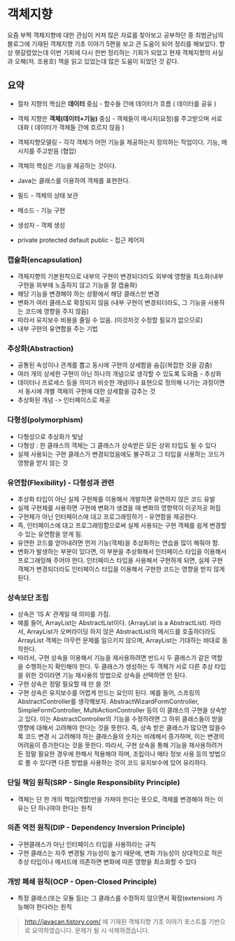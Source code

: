 # 객체지향

요즘 부쩍 객체지향에 대한 관심이 커져 많은 자료를 찾아보고 공부하던 중 최범균님의 블로그에 기재된 객체지향 기초 이야기 5편을 보고 큰 도움이 되어 정리를 해보았다.
항상 헷갈렸었는데 이번 기회에 다시 한번 정리하는 기회가 되었고 현재 객체지향의 사실과 오해(저. 조용호) 책을 읽고 있었는데 많은 도움이 되었던 것 같다.

## 요약

- 절차 지향의 핵심은 **데이터** 중심 - 함수들 간에 데이터가 흐름 ( 데이터를 공유 )
- 객체 지향은 **객체(데이터+기능)** 중심 - 객체들이 메시지(요청)를 주고받으며 서로 대화 ( 데이터가 객체들 간에 흐르지 않음 )
- 객체지향모델링 - 각각 객체가 어떤 기능을 제공하는지 정의하는 작업이다. 기능, 메시지를 주고받음 (협업)

- 객체의 핵심은 기능을 제공하는 것이다.
- Java는 클래스를 이용하여 객체를 표현한다.
- 필드 - 객체의 상태 보관
- 메소드 - 기능 구현
- 생성자 - 객체 생성
- private protected default public - 접근 제어자

### 캡슐화(encapsulation)

- 객체지향의 기본원칙으로 내부의 구현이 변경되더라도 외부에 영향을 최소화(내부 구현을 외부에 노출하지 않고 기능을 잘 캡슐화)
- 해당 기능을 변경해야 하는 상황에서 해당 클래스만 변경
- 변화가 여러 클래스로 확장되지 않음 (내부 구현이 변경되더라도, 그 기능을 사용하는 코드에 영향을 주지 않음)
- 따라서 유지보수 비용을 줄일 수 있음. (이것저것 수정할 필요가 없으므로)
- 내부 구현의 유연함을 주는 기법

### 추상화(Abstraction)

- 공통된 속성이나 관계를 뽑고 동시에 구현의 상세함을 숨김(복잡한 것을 감춤)
- 여러 개의 상세한 구현이 아닌 하나의 개념으로 생각할 수 있도록 도와줌 - 추상화
- 데이터나 프로세스 등을 의미가 비슷한 개념이나 표현으로 정의해 나가는 과정이면서 동시에 개별 객체의 구현에 대한 상세함을 감추는 것
- 추상화된 개념 -> 인터페이스로 제공

### 다형성(polymorphism)

- 다형성으로 추상화가 빛남
- 다형성 : 한 클래스의 객체는 그 클래스가 상속받은 모든 상위 타입도 될 수 있다
- 실제 사용되는 구현 클래스가 변경되었음에도 불구하고 그 타입을 사용하는 코드가 영향을 받지 않는 것

### 유연함(Flexibility) - 다형성과 관련

- 추상화 타입이 아닌 실제 구현체를 이용해서 개발하면 유연하지 않은 코드 유발
- 실제 구현체를 사용하면 구현에 변화가 생겼을 때 변화의 영향력이 이곳저곳 퍼짐
- 구현체가 아닌 인터페이스에 대고 프로그래밍하기 - 유연함을 제공한다.
- 즉, 인터페이스에 대고 프로그래밍함으로써 실제 사용되는 구현 객체를 쉽게 변경할 수 있는 유연함을 얻게 됨.
- 유연한 코드를 얻어내려면 먼저 기능(객체)을 추상화하는 연습을 많이 해줘야 함.
- 변화가 발생하는 부분이 있다면, 이 부분을 추상화해서 인터페이스 타입을 이용해서 프로그래밍해 주어야 한다. 인터페이스 타입을 사용해서 구현하게 되면, 실제 구현 객체가 변경되더라도 인터페이스 타입을 이용해서 구현한 코드는 영향을 받지 않게 된다.

### 상속보단 조립

- 상속은 'IS A' 관계일 때 의미를 가짐.
- 예를 들어, ArrayList는 AbstractList이다. (ArrayList is a AbstractList). 따라서, ArrayList가 오버라이딩 하지 않은 AbstractList의 메서드를 호출하더라도 ArrayList 객체는 아무런 문제를 일으키지 않으며, ArrayList는 기대하는 바대로 동작한다.
- 따라서, 구현 상속을 이용해서 기능을 재사용하려면 반드시 두 클래스가 같은 역할을 수행하는지 확인해야 한다. 두 클래스가 생성하는 두 객체가 서로 다른 추상 타입을 위한 것이라면 기능 재사용의 방법으로 상속을 선택하면 안 된다.
- 구현 상속은 정말 필요할 때 만 쓸 것!
- 구현 상속은 유지보수를 어렵게 만드는 요인이 된다. 예를 들어, 스프링의 AbstractController를 생각해보자. AbstractWizardFormController, SimpleFormController, MultiActionController 등이 이 클래스의 구현을 상속받고 있다. 이는 AbstractController의 기능을 수정하려면 그 하위 클래스들이 받을 영향에 대해서 고려해야 한다는 것을 뜻한다. 즉, 상속 받은 클래스가 많으면 많을수록 코드 변경 시 고려해야 하는 클래스들의 숫자는 비례해서 증가하며, 이는 변경의 어려움이 증가한다는 것을 뜻한다. 따라서, 구현 상속을 통해 기능을 재사용하려거든 정말 필요한 경우에 한해서 적용해야 하며, 조립이나 메타 정보 사용 등의 방법으로 풀 수 있다면 다른 방법을 사용하는 것이 코드 유지보수에 있어 유리하다.

### 단일 책임 원칙(SRP - Single Responsiblity Principle)

- 객체는 단 한 개의 책임(역할)만을 가져야 한다는 뜻으로, 객체를 변경해야 하는 이유는 단 하나여야 한다는 원칙

### 의존 역전 원칙(DIP - Dependency  Inversion Principle)

- 구현클래스가 아닌 인터페이스 타입을 사용하라는 규칙
- 구현 클래스는 자주 변경될 가능성이 높기 때문에, 변화 가능성이 상대적으로 적은 추상 타입이나 메서드에 의존하면 변화에 따른 영향을 최소화할 수 있다

### 개방 폐쇄 원칙(OCP - Open-Closed Principle)

- 특정 클래스(또는 모듈 등)는 그 클래스를 수정하지 않으면서 확장(extension) 가능해야 한다라는 원칙


>http://javacan.tistory.com/ 에 기재된 객체지향 기초 이야기 포스트를 기반으로 요약하였습니다. 문제가 될 시 삭제하겠습니다.
